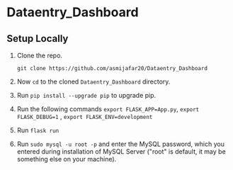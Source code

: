 # Dataentry_Dashboard

## Setup Locally

1. Clone the repo.

     `git clone https://github.com/asmijafar20/Dataentry_Dashboard`

2. Now `cd` to the cloned `Dataentry_Dashboard` directory.

3. Run `pip install --upgrade pip` to upgrade pip.

4. Run the following commands `export FLASK_APP=App.py`, `export FLASK_DEBUG=1` , `export FLASK_ENV=development`

5. Run `flask run`

6. Run `sudo mysql -u root -p` and enter the MySQL password, which you entered during installation of MySQL Server ("root" is default, it may be something else on your machine).
